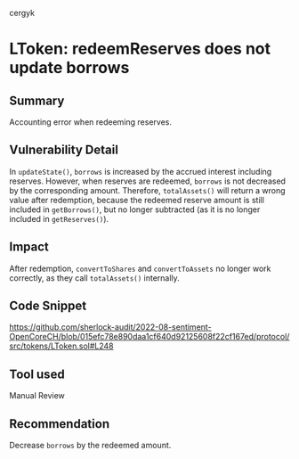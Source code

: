 cergyk
# LToken: redeemReserves does not update borrows

## Summary
Accounting error when redeeming reserves.

## Vulnerability Detail
In `updateState()`, `borrows` is increased by the accrued interest including reserves. However, when reserves are redeemed, `borrows` is not decreased by the corresponding amount. Therefore, `totalAssets()` will return a wrong value after redemption, because the redeemed reserve amount is still included in `getBorrows()`, but no longer subtracted (as it is no longer included in `getReserves()`).

## Impact
After redemption, `convertToShares` and `convertToAssets` no longer work correctly, as they call `totalAssets()` internally.

## Code Snippet
https://github.com/sherlock-audit/2022-08-sentiment-OpenCoreCH/blob/015efc78e890daa1cf640d92125608f22cf167ed/protocol/src/tokens/LToken.sol#L248

## Tool used

Manual Review

## Recommendation
Decrease `borrows` by the redeemed amount.
